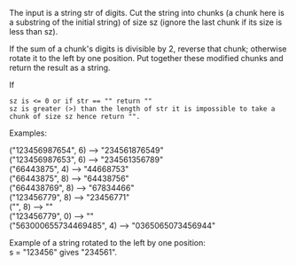 The input is a string str of digits. Cut the string into chunks (a chunk here is a substring of the initial string) of size sz (ignore the last chunk if its size is less than sz).<br>

If the sum of a chunk's digits is divisible by 2, reverse that chunk; otherwise rotate it to the left by one position. Put together these modified chunks and return the result as a string.<br>

If

    sz is <= 0 or if str == "" return ""
    sz is greater (>) than the length of str it is impossible to take a chunk of size sz hence return "".

Examples:<br>

("123456987654", 6) --> "234561876549"<br>
("123456987653", 6) --> "234561356789"<br>
("66443875", 4) --> "44668753"<br>
("66443875", 8) --> "64438756"<br>
("664438769", 8) --> "67834466"<br>
("123456779", 8) --> "23456771"<br>
("", 8) --> ""<br>
("123456779", 0) --> "" <br>
("563000655734469485", 4) --> "0365065073456944"<br>

Example of a string rotated to the left by one position:<br>
s = "123456" gives "234561".<br>
